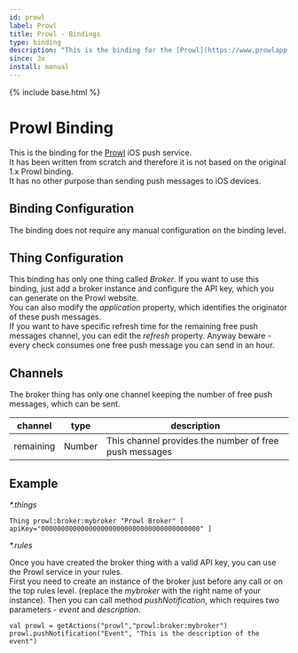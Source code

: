```yaml
---
id: prowl
label: Prowl
title: Prowl - Bindings
type: binding
description: "This is the binding for the [Prowl](https://www.prowlapp.com) iOS push service."
since: 3x
install: manual
---
```


<!-- Attention authors: Do not edit directly. Please add your changes to the appropriate source repository -->

{% include base.html %}

# Prowl Binding

This is the binding for the [Prowl](https://www.prowlapp.com) iOS push service.  
It has been written from scratch and therefore it is not based on the original 1.x Prowl binding.  
It has no other purpose than sending push messages to iOS devices.

## Binding Configuration

The binding does not require any manual configuration on the binding level.

## Thing Configuration

This binding has only one thing called _Broker_. If you want to use this binding, just add a broker instance and configure the API key, which you can generate on the Prowl website.  
You can also modify the _application_ property, which identifies the originator of these push messages.  
If you want to have specific refresh time for the remaining free push messages channel, you can edit the _refresh_ property.
Anyway beware - every check consumes one free push message you can send in an hour.

## Channels

The broker thing has only one channel keeping the number of free push messages, which can be sent.

| channel    | type   | description                                            |
|------------|--------|--------------------------------------------------------|
| remaining  | Number | This channel provides the number of free push messages |

## Example

_*.things_

```
Thing prowl:broker:mybroker "Prowl Broker" [ apiKey="0000000000000000000000000000000000000000" ]
```

_*.rules_

Once you have created the broker thing with a valid API key, you can use the Prowl service in your rules.  
First you need to create an instance of the broker just before any call or on the top rules level. (replace the _mybroker_ with the right name of your instance).
Then you can call method _pushNotification_, which requires two parameters - _event_ and _description_.  

```
val prowl = getActions("prowl","prowl:broker:mybroker")  
prowl.pushNotification("Event", "This is the description of the event")
```
